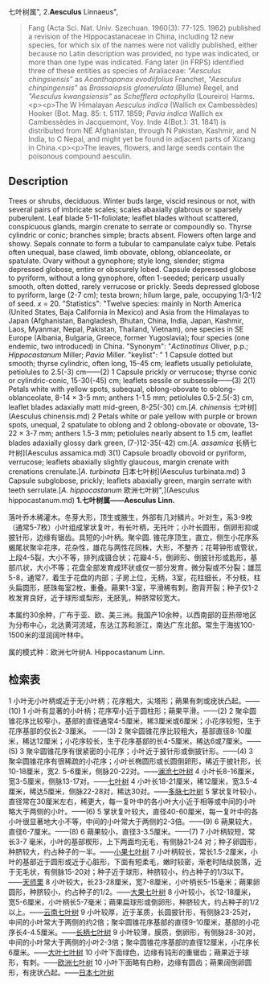 七叶树属",
2.**Aesculus** Linnaeus",

> Fang (Acta Sci. Nat. Univ. Szechuan. 1960(3): 77-125. 1962) published a revision of the Hippocastanaceae in China, including 12 new species, for which six of the names were not validly published, either because no Latin description was provided, no type was indicated, or more than one type was indicated. Fang later (in FRPS) identified three of these entities as species of Araliaceae: *\"Aesculus chingsiensis\"* as *Acanthopanax evodiifolius* Franchet, *\"Aesculus chinpingensis\"* as *Brassaiopsis glomerulata* (Blume) Regel, and *\"Aesculus kwangsiensis\"* as *Schefflera octophylla* (Loureiro) Harms.&lt;p&gt;&lt;p&gt;The W Himalayan *Aesculus indica* (Wallich ex Cambessèdes) Hooker (Bot. Mag. 85: t. 5117. 1859; *Pavia indica* Wallich ex Cambessèdes in Jacquemont, Voy. Inde 4(Bot.): 31. 1841) is distributed from NE Afghanistan, through N Pakistan, Kashmir, and N India, to C Nepal, and might yet be found in adjacent parts of Xizang in China.&lt;p&gt;&lt;p&gt;The leaves, flowers, and large seeds contain the poisonous compound aesculin.

## Description
Trees or shrubs, deciduous. Winter buds large, viscid resinous or not, with several pairs of imbricate scales; scales abaxially glabrous or sparsely puberulent. Leaf blade 5-11-foliolate; leaflet blades without scattered, conspicuous glands, margin crenate to serrate or compoundly so. Thyrse cylindric or conic; branches simple; bracts absent. Flowers often large and showy. Sepals connate to form a tubular to campanulate calyx tube. Petals often unequal, base clawed, limb obovate, oblong, oblanceolate, or spatulate. Ovary without a gynophore; style long, slender; stigma depressed globose, entire or obscurely lobed. Capsule depressed globose to pyriform, without a long gynophore, often 1-seeded; pericarp usually smooth, often dotted, rarely verrucose or prickly. Seeds depressed globose to pyriform, large (2-7 cm); testa brown; hilum large, pale, occupying 1/3-1/2 of seed. *x* = 20.
  "Statistics": "Twelve species: mainly in North America (United States, Baja California in Mexico) and Asia from the Himalayas to Japan (Afghanistan, Bangladesh, Bhutan, China, India, Japan, Kashmir, Laos, Myanmar, Nepal, Pakistan, Thailand, Vietnam), one species in SE Europe (Albania, Bulgaria, Greece, former Yugoslavia); four species (one endemic, two introduced) in China.
  "Synonym": "*Actinotinus* Oliver, p.p.; *Hippocastanum* Miller; *Pavia* Miller.
  "keylist": "
1 Capsule dotted but smooth; thyrse cylindric, often long, 15-45 cm; leaflets usually petiolulate, petiolules to 2.5(-3) cm——(2)
1 Capsule prickly or verrucose; thyrse conic or cylindric-conic, 15-30(-45) cm; leaflets sessile or subsessile——(3)
2(1) Petals white with yellow spots, subequal, oblong-obovate to oblong-oblanceolate, 8-14 × 3-5 mm; anthers 1-1.5 mm; petiolules 0.5-2.5(-3) cm, leaflet blades adaxially matt mid-green, 8-25(-30) cm.[*A. chinensis* 七叶树](Aesculus chinensis.md)
2 Petals white or pale yellow with purple or brown spots, unequal, 2 spatulate to oblong and 2 oblong-obovate or obovate, 13-22 × 3-7 mm; anthers 1.5-3 mm; petiolules nearly absent to 1.5 cm, leaflet blades adaxially glossy dark green, (7-)12-35(-42) cm.[*A. assamica* 长柄七叶树](Aesculus assamica.md)
3(1) Capsule broadly obovoid or pyriform, verrucose; leaflets abaxially slightly glaucous, margin crenate with crenations crenulate.[*A. turbinata* 日本七叶树](Aesculus turbinata.md)
3 Capsule subglobose, prickly; leaflets abaxially green, margin serrate with teeth serrulate.[*A. hippocastanum* 欧洲七叶树",](Aesculus hippocastanum.md)
**1.七叶树属——Aesculus Linn.**

落叶乔木稀灌木。冬芽大形，顶生或腋生，外部有几对鳞片。叶对生，系3-9枚（通常5-7枚）小叶组成掌状复叶，有长叶柄，无托叶；小叶长圆形，倒卵形抑或披针形，边缘有锯齿。具短的小叶柄。聚伞圆. 锥花序顶生，直立，侧生小花序系蝎尾状聚伞花序。花杂性，雄花与两性花同株，大形，不整齐；花萼钟形或管状，上段4-5裂，大小不等，排列成镊合状；花瓣4-5，倒卵形、倒披针形或匙形，基部爪状，大小不等；花盘全部发育成环状或仅一部分发育，微分裂或不分裂；雄蕊5-8，通常7，着生于花盘的内部；子房上位，无柄，3室，花柱细长，不分枝，柱头扁圆形，胚珠每室2枚，重叠。蒴果1-3室，平滑稀有刺，胞背开裂；种子仅1-2枚发育良好，近于球形或梨形，无胚乳，种脐常较宽大。

本属约30余种，广布于亚、欧、美三洲。我国产10余种，以西南部的亚热带地区为分布中心，北达黄河流域，东达江苏和浙江，南达广东北部。常生于海拔100-1500米的湿润阔叶林中。

属的模式种：欧洲七叶树A. Hippocastanum Linn.

## 检索表

1 小叶无小叶柄或近于无小叶柄；花序粗大，尖塔形；蒴果有刺或疣状凸起。——(10)
1 小叶有显著的小叶柄；花序窄小近于圆柱形；蒴果平滑。——(2)
2 聚伞圆锥花序比较窄小，基部的直径通常4-5厘米，稀3厘米或6厘米；小花序较短，生于花序基部的仅长2-3厘米。 ——(3)
2 聚伞圆锥花序比较粗大，基部直径8-10厘米，稀达12厘米；小花序较长，生于花序基部的长4-5厘米，稀达6或7厘米。——(5)
3 聚伞圆锥花序有很紧密的小花序；小叶近于披针形或倒披针形。——(4)
3 聚伞圆锥花序有很稀疏的小花序；小叶长椭圆形或长圆倒卵形，稀近于披针形，长10-18厘米，宽2. 5-6厘米，侧脉20-22对。——[澜沧七叶树](Aesculus%20lantsangensis.md)
4 小叶长8-16厘米，宽3-5厘米，侧脉13-17对。——[七叶树](Aesculus%20chinensis.md)
4 小叶长18-21厘米，稀12厘米，宽3.5-4厘米，稀达5厘米，侧脉22-28对，稀达30对。——[多脉七叶树](Aesculus%20polyneura.md)
5 掌状复叶较小，直径常在30厘米左右，稀更大，每一复叶中的各小叶大小近于相等或中间的小叶 略大于两侧的小叶。——(6)
5 掌状复叶较大，直径40-60厘米，每一复叶中的各小叶很显著地大小不等，中间的小叶常大于两侧的2-3倍。——(9)
6 蒴果较大，直径6-7厘米。——(8)
6 蒴果较小，直径3-3.5厘米。——(7)
7 小叶柄较短，常长3-7 毫米，小叶的基部楔形，上下两面均无毛，有侧脉21-24 对；种子卵圆形，种脐较大，约占种子的一半。——[小果七叶树](Aesculus%20tsiangii.md)
7 小叶柄较长，常长1.5-2厘米，小叶的基部近于圆形或近于心脏形，下面有短柔毛，嫩时较密，渐老时陆续脱落，近于无毛状，有侧脉15-20对；种子近于球形，种脐较小，约占种子的1/3以下。——[天师栗](Aesculus%20wilsonii.md)
8 小叶较大，长23-28厘米，宽7-8厘米，小叶柄长5-15毫米；蒴果卵圆形，种脐较小，约占种子的1/2。——[大果七叶树](Aesculus%20chuniana.md)
8 小叶较小，长12-18厘米，宽5-6厘米，小叶柄长5-7毫米；蒴果扁球形或倒卵形，种脐较大，约占种子的1/2以上。——[云南七叶树](Aesculus%20wangii.md)
9 小叶较厚，近于革质，长圆披针形，有侧脉23-25对，中间的小叶常大于两侧的约2倍；聚伞圆锥花序基部的直径9-10厘米，基部的小花序长4-4.5厘米。——[长柄七叶树](Aesculus%20assamica.md)
9 小叶较薄，膜质，倒卵形，有侧脉28-30对，中间的小叶常大于两侧的小叶2-3倍；聚伞圆锥花序基部的直径12厘米，小花序长6厘米。——[大叶七叶树](Aesculus%20megaphylla.md)
10 小叶下面绿色，边缘有钝形的重锯齿；蒴果近于球形，有刺。——[欧洲七叶树](Aesculus%20hippocastanum.md)
10 小叶下面略有白粉，边缘有圆齿；蒴果阔倒卵圆形，有疣状凸起。——[日本七叶树](Aesculus%20turbinata.md)
